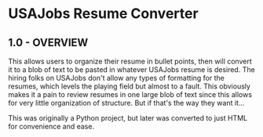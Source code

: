 # USAJobs Resume Converter

## 1.0 - OVERVIEW
This allows users to organize their resume in bullet points, then will convert it to a blob of text to be pasted in whatever USAJobs resume is desired. The hiring folks on USAJobs don't allow any types of formatting for the resumes, which levels the playing field but almost to a fault. This obviously makes it a pain to review resumes in one large blob of text since this allows for very little organization of structure. But if that's the way they want it...

This was originally a Python project, but later was converted to just HTML for convenience and ease.

